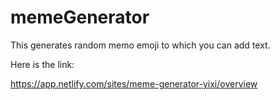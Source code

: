 # memeGenerator
This generates random memo emoji to which you can add text.

Here is the link:

https://app.netlify.com/sites/meme-generator-yixi/overview
